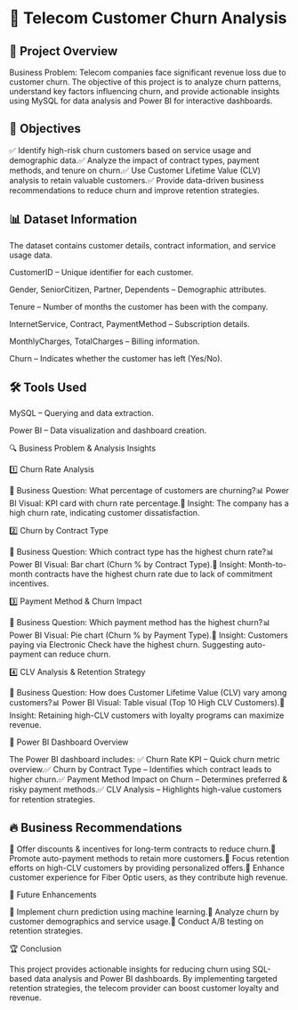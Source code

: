 # 📌 Telecom Customer Churn Analysis

## 🚀 Project Overview

Business Problem:
Telecom companies face significant revenue loss due to customer churn. The objective of this project is to analyze churn patterns, understand key factors influencing churn, and provide actionable insights using MySQL for data analysis and Power BI for interactive dashboards.

## 🎯 Objectives

✅ Identify high-risk churn customers based on service usage and demographic data.✅ Analyze the impact of contract types, payment methods, and tenure on churn.✅ Use Customer Lifetime Value (CLV) analysis to retain valuable customers.✅ Provide data-driven business recommendations to reduce churn and improve retention strategies.

## 📊 Dataset Information

The dataset contains customer details, contract information, and service usage data.

CustomerID – Unique identifier for each customer.

Gender, SeniorCitizen, Partner, Dependents – Demographic attributes.

Tenure – Number of months the customer has been with the company.

InternetService, Contract, PaymentMethod – Subscription details.

MonthlyCharges, TotalCharges – Billing information.

Churn – Indicates whether the customer has left (Yes/No).

## 🛠 Tools Used

MySQL – Querying and data extraction.

Power BI – Data visualization and dashboard creation.

🔍 Business Problem & Analysis Insights

1️⃣ Churn Rate Analysis

📌 Business Question: What percentage of customers are churning?📊 Power BI Visual: KPI card with churn rate percentage.📢 Insight: The company has a high churn rate, indicating customer dissatisfaction.

2️⃣ Churn by Contract Type

📌 Business Question: Which contract type has the highest churn rate?📊 Power BI Visual: Bar chart (Churn % by Contract Type).📢 Insight: Month-to-month contracts have the highest churn rate due to lack of commitment incentives.

3️⃣ Payment Method & Churn Impact

📌 Business Question: Which payment method has the highest churn?📊 Power BI Visual: Pie chart (Churn % by Payment Type).📢 Insight: Customers paying via Electronic Check have the highest churn. Suggesting auto-payment can reduce churn.

4️⃣ CLV Analysis & Retention Strategy

📌 Business Question: How does Customer Lifetime Value (CLV) vary among customers?📊 Power BI Visual: Table visual (Top 10 High CLV Customers).📢 Insight: Retaining high-CLV customers with loyalty programs can maximize revenue.

📌 Power BI Dashboard Overview

The Power BI dashboard includes:
✅ Churn Rate KPI – Quick churn metric overview.✅ Churn by Contract Type – Identifies which contract leads to higher churn.✅ Payment Method Impact on Churn – Determines preferred & risky payment methods.✅ CLV Analysis – Highlights high-value customers for retention strategies.

## 🔥 Business Recommendations

🚀 Offer discounts & incentives for long-term contracts to reduce churn.🚀 Promote auto-payment methods to retain more customers.🚀 Focus retention efforts on high-CLV customers by providing personalized offers.🚀 Enhance customer experience for Fiber Optic users, as they contribute high revenue.

📌 Future Enhancements

🔹 Implement churn prediction using machine learning.🔹 Analyze churn by customer demographics and service usage.🔹 Conduct A/B testing on retention strategies.

🏆 Conclusion

This project provides actionable insights for reducing churn using SQL-based data analysis and Power BI dashboards. By implementing targeted retention strategies, the telecom provider can boost customer loyalty and revenue.
